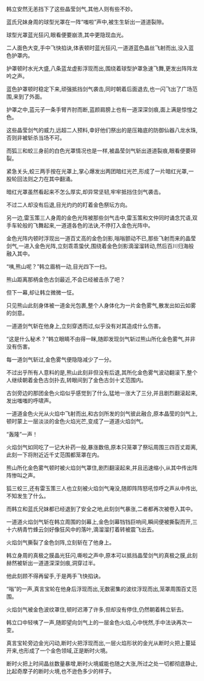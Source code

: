 
韩立安然无恙挡下了这些晶莹剑气,其他人则有些不妙。

蓝氏兄妹身周的球型光罩在一阵“嗤啦”声中,被生生斩出一道道裂隙。

球型光罩蓝光狂闪,眼看便要崩溃,其中更隐现血光。

二人面色大变,手中飞快掐诀,体表顿时蓝光狂闪,一道道蓝色晶丝飞射而出,没入蓝色护罩内。

护罩顿时水光大盛,八条蓝龙虚影浮现而出,围绕着球型护罩急速飞舞,更发出阵阵龙吟之声。

蓝色护罩顿时稳定下来,顽强抵挡剑气袭击,同时朝着后面退去,也一闪飞出了广场范围,来到了外面。

护罩之中,蓝元子一条手臂齐肘而断,蓝颜肩膀上也有一道深深剑痕,面上满是惊惶之色。

这些晶莹剑气的威力,远超二人预料,幸好他们祭出的是压箱底的防御仙器八龙水珠,否则非被斩杀当场不可。

而狐三和蛟三身前的白色光罩情况也是一样,被晶莹剑气斩出道道裂痕,眼看便要碎裂。

紧急关头,蛟三两手按在光罩上,掌心爆发出两团暗红光芒,形成了一片暗红光罩,一股轮回法则之力在其中翻涌。

暗红光罩虽然看起来不怎么厚实,却异常坚韧,牢牢抵挡住剑气袭击。

不过二人却没有后退,目光灼灼的盯着金色祭坛方向。

另一边,雷玉策三人身周的金色光阵被那些剑气击中,雷玉策和文仲同时诵念咒语,双手车轮般的飞舞起来,一道道各色的法诀,不停打入金色光阵中。

金色光阵内顿时浮现出一道百丈高的金色剑影,嗡嗡颤动不已,那些飞射而来的晶莹剑气,一进入金色光阵,立刻乖乖蛰伏,围绕着金色剑影滴溜溜转动,然后百川归海般融入其中。

“咦,熊山呢？”韩立眉梢一动,目光四下一扫。

熊山距离那柄金色古剑最近,不会已经被击杀了吧？

但下一幕,却让韩立微微一怔。

只见熊山此刻身体被一道金光包裹,整个人身体化为一片金色雾气,散发出如云如雾的剑意。

一道道剑气斩在他身上,立刻穿透而过,似乎没有对其造成什么伤害。

“这是什么秘术？”韩立眼睛不由得一眯,随即发现剑气斩过熊山所化金色雾气,并非没有伤害。

每一道剑气斩过,金色雾气便隐隐减少了一分。

不过出乎所有人意料的是,熊山此刻非但没有后退,其所化金色雾气波动翻滚下,整个人继续朝着金色古剑扑去,转眼间到了金色古剑十丈范围内。

古剑旁边的那团金色火焰似乎感觉到了什么,猛地一涨大了三分,并且剧烈翻滚起来,发出嗤嗤的呼啸声。

一道道金色火光从火焰中飞射而出,和古剑所发的剑气彼此融合,原本晶莹的剑气上,顿时蒙上一层淡淡的金色火焰光芒,变成了一道道火焰剑气。

“轰隆”一声！

火焰剑气如同吃了一记大补药一般,暴涨数倍,原本只笼罩了祭坛周围三四百丈距离,此刻一下将附近近千丈范围都笼罩在内。

熊山所化金色雾气顿时被火焰剑气罩住,剧烈翻滚起来,并且迅速缩小,从其中传出阵阵惨叫之声。

狐三蛟三,还有雷玉策三人也立刻被火焰剑气淹没,随即阵阵怒吼惊呼之声从中传出,不知发生了什么。

而韩立和蓝氏兄妹都已经退到了安全之地,此刻剑气暴涨,二者都再次被卷入其中。

一道道火焰剑气斩在韩立周围的剑幕上,金色剑幕铛铛巨响间,瞬间便被撕裂而开,三十六柄青竹蜂云剑好像狂风中的落叶,滴溜溜打着转被震飞出去。

火焰剑气撕裂了金色剑阵,立刻斩在了他身上。

韩立身周的真极之膜晶光狂闪,嘶啦之声中,原本可以抵挡晶莹剑气的真极之膜,此刻赫然被斩出一道道深深剑痕,洞穿过半。

他此刻顾不得再留手,于是两手飞快掐诀。

“嗡”的一声,真言宝轮在他身后浮现而出,无数密集的波纹浮现而出,笼罩周围百丈范围。

火焰剑气被金色波纹罩住,顿时迟滞了许多,但却没有停住,仍然朝着韩立斩去。

韩立口中轻咦了一声,随即望向剑气上的一层金色火焰,心中恍然,手中法诀再次一变。

真言宝轮旁边金光闪动,断时火把浮现而出,一层火焰形状的金光从断时火把上蔓延开来,也形成了一个金色领域,正是断时火境。

断时火把上时间晶丝数量暴增,断时火境威能也随之大涨,所过之处一切都彻底静止,比起奇摩子的断时火境,也不逊色多少的样子。